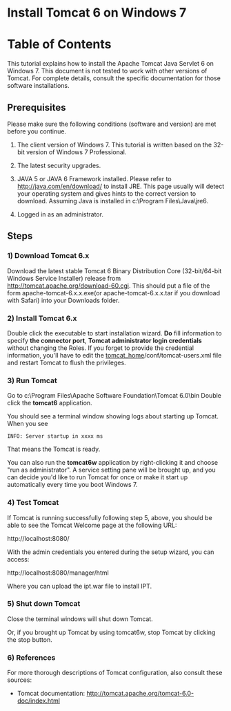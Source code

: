 # Install Tomcat 6 on Windows 7
# Table of Contents


This tutorial explains how to install the Apache Tomcat Java Servlet 6 on Windows 7. This document is not tested to work with other versions of Tomcat. For complete details, consult the specific documentation for those software installations.

## Prerequisites
Please make sure the following conditions (software and version) are met before you continue.

1) The client version of Windows 7. This tutorial is written based on the 32-bit version of Windows 7 Professional.

2) The latest security upgrades.

3) JAVA 5 or JAVA 6 Framework installed. Please refer to http://java.com/en/download/ to install JRE. This page usually will detect your operating system and gives hints to the correct version to download. Assuming Java is installed in c:\\Program Files\Java\jre6.

4) Logged in as an administrator.

## Steps
### 1) Download Tomcat 6.x
Download the latest stable Tomcat 6 Binary Distribution Core (32-bit/64-bit Windows Service Installer) release from http://tomcat.apache.org/download-60.cgi. This should put a file of the form apache-tomcat-6.x.x.exe(or apache-tomcat-6.x.x.tar if you download with Safari) into your Downloads folder.

### 2) Install Tomcat 6.x
Double click the executable to start installation wizard. **Do** fill information to specify **the connector port**, **Tomcat administrator login credentials** without changing the Roles. If you forget to provide the credential information, you'll have to edit the [tomcat\_home](tomcat_home.md)/conf/tomcat-users.xml file and restart Tomcat to flush the privileges.

### 3) Run Tomcat
Go to c:\\Program Files\Apache Software Foundation\Tomcat 6.0\bin
Double click the **tomcat6** application.

You should see a terminal window showing logs about starting up Tomcat. When you see

```
INFO: Server startup in xxxx ms
```

That means the Tomcat is ready.

You can also run the **tomcat6w** application by right-clicking it and choose "run as administrator". A service setting pane will be brought up, and you can decide you'd like to run Tomcat for once or make it start up automatically every time you boot Windows 7.

### 4) Test Tomcat
If Tomcat is running successfully following step 5, above, you should be able to see the Tomcat Welcome page at the following URL:

http://localhost:8080/

With the admin credentials you entered during the setup wizard, you can access:

http://localhost:8080/manager/html

Where you can upload the ipt.war file to install IPT.

### 5) Shut down Tomcat
Close the terminal windows will shut down Tomcat.

Or, if you brought up Tomcat by using tomcat6w, stop Tomcat by clicking the stop button.

### 6) References
For more thorough descriptions of Tomcat configuration, also consult these sources:

  * Tomcat documentation: http://tomcat.apache.org/tomcat-6.0-doc/index.html